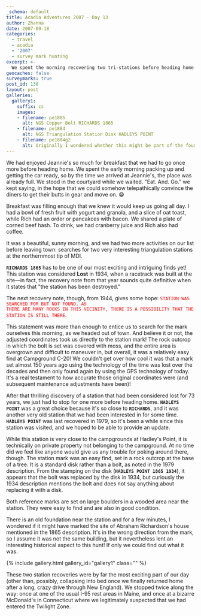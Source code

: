 ```yaml
---
_schema: default
title: Acadia Adventures 2007 - Day 13
author: Zhanna
date: 2007-09-18
categories:
  - travel
  - acadia
  - '2007'
  - survey mark hunting
excerpt: >- 
  We spent the morning recovering two tri-stations before heading home.
geocaches: false
surveymarks: true
post_id: 138
layout: post
galleries:
  gallery1:
    suffix: cs
    images:
    - filename: pe1885
      alt: NGS Copper Bolt RICHARDS 1865
    - filename: pe1884
      alt: NGS Triangulation Station Disk HADLEYS POINT
    - filename: pe1884g2
      alt: Originally I wondered whether this might be part of the foundation from the house mentioned in the 1865 description. It seems it cannot be, since it's in the wrong direction, but it's still picturesque and neat!      
---
```


<!-- Breakfast at Jeannie's one last time: fresh fruit with yogurt and granola, toast; pancakes, bacon (R), corned beef hash, cranberry juice and coffee.  Had to wait a while to get in and were making faces at people to get them to leave.  ;~)  Packed up and left, but on the way back did RICHARDS and HADLEYS POINT.  Stopped along the way twice, once still in Maine and then bizarre experience at McD's in CT.  I drove home from this point. -->

We had enjoyed Jeannie's so much for breakfast that we had to go once more before heading home. We spent the early morning packing up and getting the car ready, so by the time we arrived at Jeannie's, the place was already full. We stood in the courtyard while we waited. "Eat. And. Go." we kept saying, in the hope that we could somehow telepathically convince the diners to get their butts in gear and move on. :grin:

Breakfast was filling enough that we knew it would keep us going all day. I had a bowl of fresh fruit with yogurt and granola, and a slice of oat toast, while Rich had an order or pancakces with bacon. We shared a plate of corned beef hash. To drink, we had cranberry juice and Rich also had coffee.

It was a beautiful, sunny morning, and we had two more activities on our list before leaving town: searches for two very interesting triangulation stations at the northernmost tip of MDI.

**`RICHARDS 1865`** has to be one of our most exciting and intriguing finds yet! This station was considered **Lost** in 1934, when a racetrack was built at the site—in fact, the recovery note from that year sounds quite definitive when it states that "the station has been destroyed." 

The next recovery note, though, from 1944, gives some hope: <code style="color: red;">STATION WAS SEARCHED FOR BUT NOT FOUND. AS THERE ARE MANY ROCKS IN THIS VICINITY, THERE IS A POSSIBILITY THAT THE STATION IS STILL THERE</code>.

This statement was more than enough to entice us to search for the mark ourselves this morning, as we headed out of town. And believe it or not, the adjusted coordinates took us directly to the station mark! The rock outcrop in which the bolt is set was covered with moss, and the entire area is overgrown and difficult to maneuver in, but overall, it was a relatively easy find at Campground C-20! We couldn't get over how cool it was that a mark set almost 150 years ago using the technology of the time was lost over the decades and then only found again by using the GPS technology of today. It's a real testament to how accurate those original coordinates were (and subsequent maintenance adjustments have been)!

After that thrilling discovery of a station that had been considered lost for 73 years, we just had to stop for one more before heading home. **`HADLEYS POINT`** was a great choice because it's so close to **`RICHARDS`**, and it was another very old station that we had been interested in for some time. **`HADLEYS POINT`** was last recovered in 1979, so it's been a while since this station was visited, and we hoped to be able to provide an update.

While this station is very close to the campgrounds at Hadley's Point, it is technically on private property not belonging to the campground. At no time did we feel like anyone would give us any trouble for poking around there, though. The station mark was an easy find, set in a rock outcrop at the base of a tree. It is a standard disk rather than a bolt, as noted in the 1979 description. From the stamping on the disk (**`HADLEYS POINT 1865 1934`**), it appears that the bolt was replaced by the disk in 1934, but curiously the 1934 description mentions the bolt and does not say anything about replacing it with a disk.

Both reference marks are set on large boulders in a wooded area near the station. They were easy to find and are also in good condition.

There is an old foundation near the station and for a few minutes, I wondered if it might have marked the site of Abraham Richardson's house mentioned in the 1865 description. It's in the wrong direction from the mark, so I assume it was not the same building, but it nevertheless lent an interesting historical aspect to this hunt! If only we could find out what it was.

{% include gallery.html gallery_id="gallery1" class="" %}

These two station recoveries were by far the most exciting part of our day (other than, possibly, collapsing into bed once we finally returned home after a long, crazy drive through New England). We stopped twice along the way: once at one of the usual I-95 rest areas in Maine, and once at a bizarre McDonald's in Connecticut where we legitimately suspected that we had entered the Twilight Zone.